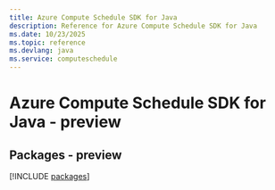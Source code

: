 ```yaml
---
title: Azure Compute Schedule SDK for Java
description: Reference for Azure Compute Schedule SDK for Java
ms.date: 10/23/2025
ms.topic: reference
ms.devlang: java
ms.service: computeschedule
---
```

# Azure Compute Schedule SDK for Java - preview
## Packages - preview
[!INCLUDE [packages](compute-schedule-index.md)]